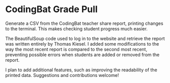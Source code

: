 # CodingBat Grade Pull

Generate a CSV from the CodingBat teacher share report, printing changes to the terminal. This makes checking student 
progress much easier.

The BeautifulSoup code used to log in to the website and retrieve the report was written entirely by Thomas Kiesel. I 
added some modifications to the way the most recent report is compared to the second most recent, preventing possible 
errors when students are added or removed from the report.

I plan to add additional features, such as improving the readability of the printed data. Suggestions and contributions
welcome! 
